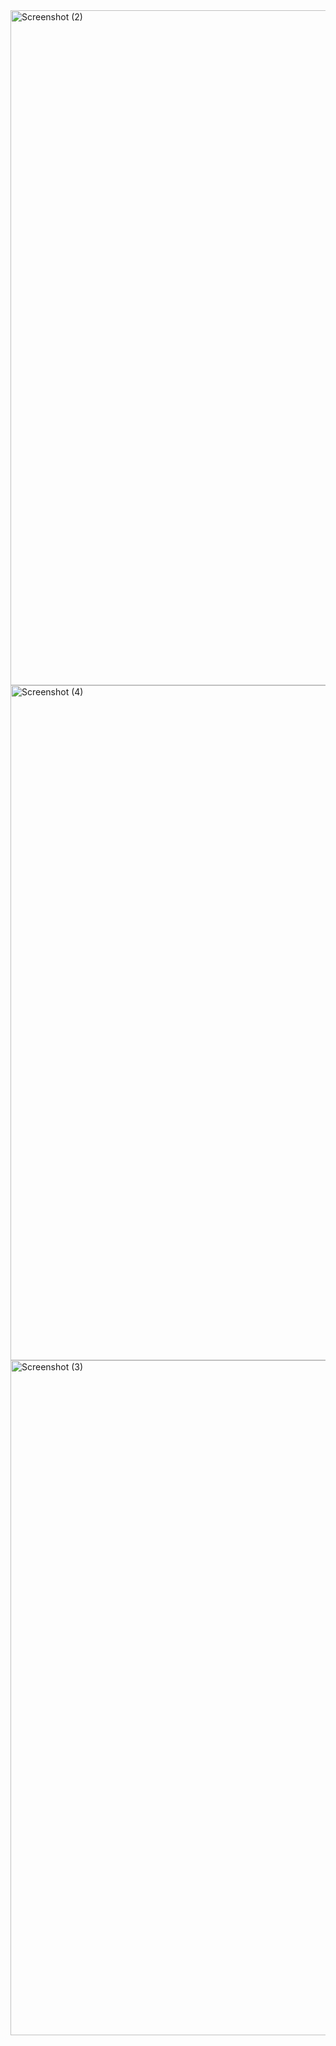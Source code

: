 <img width="1920" height="1080" alt="Screenshot (2)" src="https://github.com/user-attachments/assets/7d77e7aa-7078-4647-9058-692589dff275" />
<img width="1920" height="1080" alt="Screenshot (4)" src="https://github.com/user-attachments/assets/28154ae6-d4a3-4b81-9308-bd48e712886c" />
<img width="1920" height="1080" alt="Screenshot (3)" src="https://github.com/user-attachments/assets/3ba0352f-75f0-4e93-b7e6-abff53bb6b40" />
